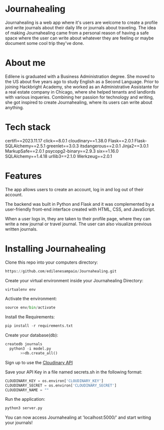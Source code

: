 # Journahealing

Journahealing is a web app where it's users are welcome to create a profile and write journals about their daily life 
or journals about traveling. The idea of making Journahealing came from a personal reason of having a safe space where the user can write about whatever they are feeling or maybe document some cool trip they've done.


# About me

Edilene is graduated with a Business Administration degree. She moved to the US about five years ago to study English as a Second Language. Prior to joining Hackbright Academy, she worked as an Administrative Assistante for a real estate company in Chicago, where she helped tenants and landlords with various inqueries. Combining her passion for technology and writing, she got inspired to create Journahealing, where its users can write about anything.

# Tech stack

certifi==2023.11.17
click==8.0.1
cloudinary==1.38.0
Flask==2.0.1
Flask-SQLAlchemy==2.5.1
greenlet==3.0.3
itsdangerous==2.0.1
Jinja2==3.0.1
MarkupSafe==2.0.1
psycopg2-binary==2.9.3
six==1.16.0
SQLAlchemy==1.4.18
urllib3==2.1.0
Werkzeug==2.0.1

# Features

The app allows users to create an account, log in and log out of their account.

The backend was built in Python and Flask and it was complemented by a user-friendly front-end interface created with HTML, CSS, and JavaScript. 


When a user logs in, they are taken to their profile page, where they can write a new journal or travel journal. The user can also visualize previous written journals.



# Installing Journahealing
Clone this repo into your computers directory:
```python
https://github.com/edilenesampaio/Journahealing.git
```

Create your virtual environment inside your Journahealing Directory:
```python
virtualenv env
```

Activate the environment:
```python
source env/bin/activate
```

Install the Requirements:
```python
pip install -r requirements.txt
```

Create your database(db):
```python
createdb journals
  python3 -i model.py
       >>db.create_all()
```

Sign up to use the [Cloudinary API](https://cloudinary.com)

Save your API Key in a file named secrets.sh in the following format:
```python
CLOUDINARY_KEY = os.environ['CLOUDINARY_KEY']
CLOUDINARY_SECRET = os.environ['CLOUDINARY_SECRET']
CLOUDINARY_NAME = ""
```

Run the application:
```python
python3 server.py
```

You can now access Journahealing at 'localhost:5000/' and start writing your journals!

